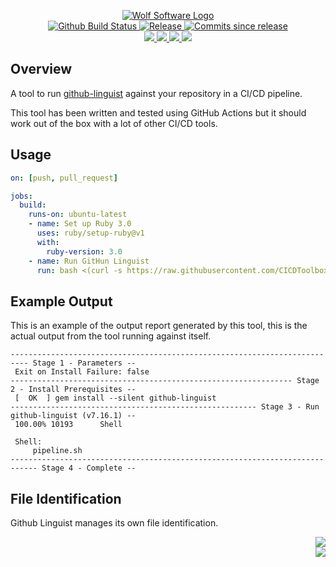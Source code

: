 <p align="center">
    <a href="https://github.com/WolfSoftware">
        <img src="https://cdn.wolfsoftware.com/assets/images/general/banners/64/black-and-white.png" alt="Wolf Software Logo" />
    </a>
    <br />
    <a href="https://github.com/CICDToolbox/github-linguist/actions/workflows/pipeline.yml">
        <img src="https://img.shields.io/github/workflow/status/CICDToolbox/github-linguist/pipeline/master?logo=github&logoColor=white&style=for-the-badge" alt="Github Build Status">
    </a>
    <a href="https://github.com/CICDToolbox/github-linguist/releases/latest">
        <img src="https://img.shields.io/github/v/release/CICDToolbox/github-linguist?color=blue&style=for-the-badge&logo=github&logoColor=white&label=Latest%20Release" alt="Release">
    </a>
    <a href="https://github.com/CICDToolbox/github-linguist/releases/latest">
        <img src="https://img.shields.io/github/commits-since/CICDToolbox/github-linguist/latest.svg?color=blue&style=for-the-badge&logo=github&logoColor=white" alt="Commits since release">
    </a>
    <br />
    <a href=".github/CODE_OF_CONDUCT.md">
        <img src="https://img.shields.io/badge/Code%20of%20Conduct-blue?style=for-the-badge&logo=read-the-docs&logoColor=white" />
    </a>
    <a href=".github/CONTRIBUTING.md">
        <img src="https://img.shields.io/badge/Contributing-blue?style=for-the-badge&logo=read-the-docs&logoColor=white" />
    </a>
    <a href=".github/SECURITY.md">
        <img src="https://img.shields.io/badge/Report%20Security%20Concern-blue?style=for-the-badge&logo=read-the-docs&logoColor=white" />
    </a>
    <a href="https://github.com/CICDToolbox/github-linguist/issues">
        <img src="https://img.shields.io/badge/Get%20Support-blue?style=for-the-badge&logo=read-the-docs&logoColor=white" />
    </a>
</p>

## Overview

A tool to run [github-linguist](https://github.com/github/linguist) against your repository in a CI/CD pipeline.

This tool has been written and tested using GitHub Actions but it should work out of the box with a lot of other CI/CD tools.

## Usage

```yml
on: [push, pull_request]

jobs:
  build:
    runs-on: ubuntu-latest
    - name: Set up Ruby 3.0
      uses: ruby/setup-ruby@v1
      with:
        ruby-version: 3.0
    - name: Run GitHun Linguist
      run: bash <(curl -s https://raw.githubusercontent.com/CICDToolbox/github-linguist/master/pipeline.sh)
```

## Example Output

This is an example of the output report generated by this tool, this is the actual output from the tool running against itself.

```
-------------------------------------------------------------------------- Stage 1 - Parameters --
 Exit on Install Failure: false
--------------------------------------------------------------- Stage 2 - Install Prerequisites --
 [  OK  ] gem install --silent github-linguist
------------------------------------------------------- Stage 3 - Run github-linguist (v7.16.1) --
 100.00% 10193      Shell

 Shell:
     pipeline.sh
---------------------------------------------------------------------------- Stage 4 - Complete --
```

## File Identification

Github Linguist manages its own file identification.

<p align="right">
    <a href="https://github.com/TGWolf">
        <img src="https://img.shields.io/badge/Created%20by%20Wolf-black?style=for-the-badge" />
    </a>
    <br />
    <a href="https://ko-fi.com/wolfsoftware">
        <img src="https://img.shields.io/badge/Ko%20Fi-black?style=for-the-badge&logo=ko-fi&logoColor=white" />
    </a>
</p>
